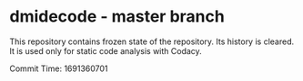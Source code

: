 # dmidecode - master branch

This repository contains frozen state of the repository.
Its history is cleared. It is used only for static code
analysis with Codacy.

Commit Time: 1691360701